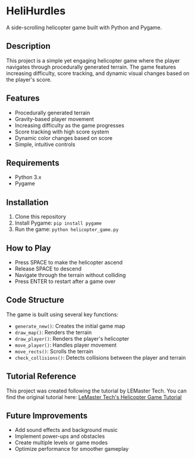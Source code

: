 # HeliHurdles<br>
A side-scrolling helicopter game built with Python and Pygame.<br>

## Description<br>
This project is a simple yet engaging helicopter game where the player navigates through procedurally generated terrain. The game features increasing difficulty, score tracking, and dynamic visual changes based on the player's score.<br>

## Features<br>
- Procedurally generated terrain
- Gravity-based player movement
- Increasing difficulty as the game progresses
- Score tracking with high score system
- Dynamic color changes based on score
- Simple, intuitive controls

## Requirements<br>
- Python 3.x
- Pygame

## Installation<br>
1. Clone this repository
2. Install Pygame: `pip install pygame`
3. Run the game: `python helicopter_game.py`

## How to Play<br>
- Press SPACE to make the helicopter ascend
- Release SPACE to descend
- Navigate through the terrain without colliding
- Press ENTER to restart after a game over

## Code Structure<br>
The game is built using several key functions:
- `generate_new()`: Creates the initial game map
- `draw_map()`: Renders the terrain
- `draw_player()`: Renders the player's helicopter
- `move_player()`: Handles player movement
- `move_rects()`: Scrolls the terrain
- `check_collisions()`: Detects collisions between the player and terrain
  
## Tutorial Reference<br>
This project was created following the tutorial by LEMaster Tech. You can find the original tutorial here:
[LeMaster Tech's Helicopter Game Tutorial](https://youtu.be/W-3okcjOFnY?si=MP-eqPUAQMsHIks0)

## Future Improvements<br>
- Add sound effects and background music
- Implement power-ups and obstacles
- Create multiple levels or game modes
- Optimize performance for smoother gameplay



